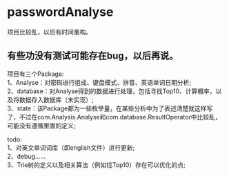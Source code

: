 passwordAnalyse
=====

项目比较乱，以后有时间重构。

有些功没有测试可能存在bug，以后再说。
-----

项目有三个Package:<br>
1、Analyse：对密码进行组成、键盘模式、拼音、英语单词日期分析;<br>
2、database：对Analyse得到的数据进行处理，包括寻找Top10、计算概率，以及将数据存入数据库（未实现）;<br>
3、state：该Package都为一些枚举量，在某些分析中为了表述清楚就这样写了，不过在com.Analysis.Analyse和com.database.ResultOperator中比较乱，可能没有遵循里面的定义;<br>

todo:<br>
1、对英文单词词库（即english文件）进行更新;<br>
2、debug……<br>
3、Trie树的定义以及相关算法（例如找Top10）存在可以优化的点;<br>
